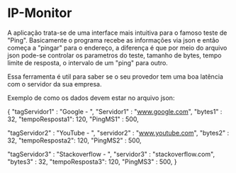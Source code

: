 # IP-Monitor

A aplicação trata-se de uma interface mais intuitiva para o famoso teste de "Ping".
Basicamente o programa recebe as informações via json e então começa a "pingar" para o endereço, a diferença é que por meio do arquivo json pode-se controlar os parametros do teste, tamanho de bytes, tempo limite de resposta, o intervalo de um "ping" para outro.

Essa ferramenta é util para saber se o seu provedor tem uma boa latência com o servidor da sua empresa.

Exemplo de como os dados devem estar no arquivo json:

{
"tagServidor1" : "Google - ",
"Servidor1" : "www.google.com",
"bytes1" : 32,
"tempoResposta1": 120,
"PingMS1" : 500,
	
"tagServidor2" : "YouTube - ",
"servidor2" : "www.youtube.com",
"bytes2" : 32,
"tempoResposta2": 120,
"PingMS2" : 500,

"tagServidor3" : "Stackoverflow - ",
"servidor3" : "stackoverflow.com",
"bytes3" : 32,
"tempoResposta3": 120,
"PingMS3" : 500,
}
